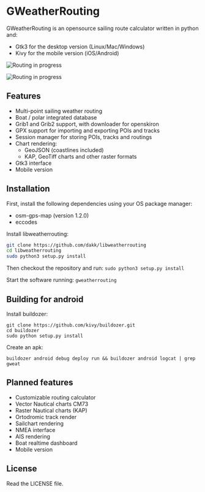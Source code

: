 # GWeatherRouting

GWeatherRouting is an opensource sailing route calculator written in python and:
- Gtk3 for the desktop version (Linux/Mac/Windows)
- Kivy for the mobile version (iOS/Android)

![Routing in progress](https://github.com/dakk/gweatherrouting/raw/master/media/routing_process.gif)

![Routing in progress](https://github.com/dakk/gweatherrouting/raw/master/media/routing_process2.png)

## Features

- Multi-point sailing weather routing
- Boat / polar integrated database
- Grib1 and Grib2 support, with downloader for openskiron
- GPX support for importing and exporting POIs and tracks
- Session manager for storing POIs, tracks and routings
- Chart rendering: 
    - GeoJSON (coastlines included)
    - KAP, GeoTiff charts and other raster formats
- Gtk3 interface
- Mobile version



## Installation

First, install the following dependencies using your OS package manager:
- osm-gps-map (version 1.2.0)
- eccodes

Install libweatherrouting:

```bash
git clone https://github.com/dakk/libweatherrouting
cd libweatherrouting
sudo python3 setup.py install
```

Then checkout the repository and run:
```sudo python3 setup.py install```

Start the software running:
```gweatherrouting```


## Building for android

Install buildozer:

```
git clone https://github.com/kivy/buildozer.git
cd buildozer
sudo python setup.py install
```


Create an apk:

```
buildozer android debug deploy run && buildozer android logcat | grep gweat
```


## Planned features

- Customizable routing calculator
- Vector Nautical charts CM73
- Raster Nautical charts (KAP)
- Ortodromic track render
- Sailchart rendering
- NMEA interface
- AIS rendering
- Boat realtime dashboard
- Mobile version


## License

Read the LICENSE file.

